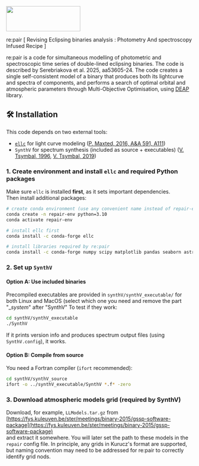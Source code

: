 

<img src="https://github.com/PraiseTheCode/repair/assets/32466853/f319ba55-fd3e-4970-a00b-2e97c19fbf28" width="200" height="68">

re:pair [ Revising Eclipsing binaries analysis : Photometry And spectroscopy Infused Recipe ]

re:pair is a code for simultaneous modelling of photometric and spectroscopic time series of double-lined eclipsing binaries. The code is described by Serebriakova et al. 2025, aa53605-24. The code creates a single self-consistent model of a binary that produces both its lightcurve and spectra of components, and performs a search of optimal orbital and atmospheric parameters through Multi-Objective Optimisation, using [DEAP](https://github.com/DEAP/) library.  


## 🛠 Installation

This code depends on two external tools:  
- [`ellc`](https://github.com/pmaxted/ellc) for light curve modeling ([P. Maxted, 2016, A&A 591, A111](https://www.aanda.org/articles/aa/pdf/2016/07/aa28579-16.pdf))
- `SynthV` for spectrum synthesis (included as source + executables) ([V. Tsymbal, 1996](https://articles.adsabs.harvard.edu/pdf/1996ASPC..108..198T), [V. Tsymbal, 2019](https://articles.adsabs.harvard.edu/pdf/2019ASPC..518..247T))

### 1. Create environment and install `ellc` and required Python packages

Make sure `ellc` is installed **first**, as it sets important dependencies.  
Then install additional packages:

```bash
# create conda environment (use any convenient name instead of repair-env)
conda create -n repair-env python=3.10
conda activate repair-env

# install ellc first
conda install -c conda-forge ellc

# install libraries required by re:pair
conda install -c conda-forge numpy scipy matplotlib pandas seaborn astropy deap

```

### 2. Set up `SynthV`

#### Option A: Use included binaries

Precompiled executables are provided in `synthV/synthV_executable/` for both Linux and MacOS (select which one you need and remove the part "_*system*" after "SynthV"
To test if they work:

```bash
cd synthV/synthV_executable
./SynthV
```

If it prints version info and produces spectrum output files (using `SynthV.config`), it works.

#### Option B: Compile from source

You need a Fortran compiler (`ifort` recommended):

```bash
cd synthV/synthV_source
ifort -o ../synthV_executable/SynthV *.f* -zero
```


### 3. Download atmospheric models grid (required by SynthV)

Download, for example, `LLModels.tar.gz` from  
[https://fys.kuleuven.be/ster/meetings/binary-2015/gssp-software-package](https://fys.kuleuven.be/ster/meetings/binary-2015/gssp-software-package)  
and extract it somewhere. You will later set the path to these models in the `repair` config file.
In principle, any grids in Kurucz's format are supported, but naming convention may need to be addressed for re:pair to correctly identify grid nods.

